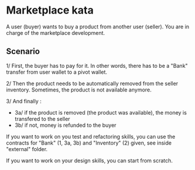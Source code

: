 # Marketplace kata
A user (buyer) wants to buy a product from another user (seller). You are in charge of the marketplace development.

## Scenario
1/ First, the buyer has to pay for it. In other words, there has to be a "Bank" transfer from user wallet to a pivot wallet.

2/ Then the product needs to be automatically removed from the seller inventory. Sometimes, the product is not available anymore.

3/ And finally :
- 3a/ if the product is removed (the product was available), the money is transfered to the seller
- 3b/ if not, money is refunded to the buyer 

If you want to work on you test and refactoring skills, you can use the contracts for "Bank" (1, 3a, 3b) and "Inventory" (2) given, see inside "external" folder.

If you want to work on your design skills, you can start from scratch.
